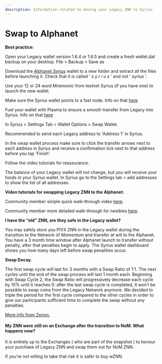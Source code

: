 ```yaml
---
description: Information related to moving your Legacy ZNN to Syrius
---
```


# Swap to Alphanet

**Best practice:**

Open your Legacy wallet version 1.6.4 or 1.6.5 and create a fresh wallet.dat backup on your desktop. File > Backup > Save as

Download the [Alphanet Syrius](https://zenon.network/#downloads) wallet to a new folder and extract all the files before launching it. Check that it is called ' s y r i u s '  and not ' syrius '.

Use your 12 or 24 word Mnemonic from testnet Syrius (if you have one) to launch the new wallet.

Make sure the Syrius wallet points to a fast node. Info on that [here](../getting-started.md#or-connect-to-a-public-rpc-node)&#x20;

Fuel your wallet with Plasma to ensure a smooth transfer from Legacy into Syrius. Info on that [here](fees-and-plasma.md)

In Syrius > Settings Tab > Wallet Options  > Swap Wallet.

Recommended to send each Legacy address to 'Address 1' in Syrius.

In the swap wallet process make sure to click the transfer arrows next to each address in Syrius and receive a confirmation tick next to that address before you tap 'Finish'

Follow the video tutorials for reassurance.

The balance of your Legacy wallet will not change, but you will receive your funds in your Syrius wallet. In Syrius go to the Settings tab > add addresses to show the list of all addresses.

**Video tutorials for swapping Legacy ZNN to the Alphanet:**

Community member simple quick walk-through video [here](https://youtu.be/Ge9BMVHC5JA?t=34).

Community member more detailed walk-through for newbies [here](https://youtu.be/XtA\_HgiEnoY).

**I have the “old” ZNN, are they safe in the Legacy wallet?**

You may safely store you PIVX ZNN in the Legacy wallet during the transition to the Network of Momentum and transfer at will to the Alphanet. You have a 3 month time window after Alphanet launch to transfer without penalty, after that penalties begin to apply. The Syrius wallet dashboard shows you how many days left before swap penalities occur.

**Swap Decay.**

The first swap cycle will last for 3 months with a Swap Ratio of 1:1. The next cycles until the end of the swap process will last 1 month each. Beginning with Swap Cycle 2, the Swap Ratio will progressively decrease each cycle by 10% until it reaches 0: after the last swap cycle is completed, it won’t be possible to swap coins from the Legacy Network anymore. We decided to triple the period for the first cycle compared to the other cycles in order to give our participants sufficient time to complete the swap without any penalties.

[More info from Zenon.](https://medium.com/@zenon.network/alphanet-swap-cycles-658981a9d8bd)

#### **My ZNN were still on an Exchange after the transition to NoM. What happens now?**

It is entirely up to the Exchanges ( who are part of the snapshot ) to honour your purchase of Legacy ZNN and swap them out for NoM ZNN.

If you’re not willing to take that risk it is safer to buy wZNN.

#### &#x20;<a href="#q-can-i-still-participate-in-swapdrop-and-receive-pp-rewards" id="q-can-i-still-participate-in-swapdrop-and-receive-pp-rewards"></a>

